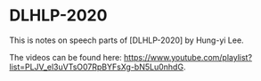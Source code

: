# DLHLP-2020

This is notes on speech parts of [DLHLP-2020] by Hung-yi Lee. 

The videos can be found here: https://www.youtube.com/playlist?list=PLJV_el3uVTsO07RpBYFsXg-bN5Lu0nhdG.
